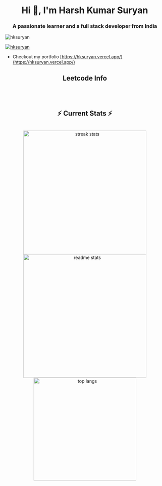 <h1 align="center">Hi 👋, I'm Harsh Kumar Suryan</h1>
<h3 align="center">A passionate learner and a full stack developer from India</h3>

<p align="left"> <img src="https://komarev.com/ghpvc/?username=hksuryan&label=Profile%20views&color=0e75b6&style=flat" alt="hksuryan" /> </p>

<p align="left"> <a href="https://github.com/ryo-ma/github-profile-trophy"><img src="https://github-profile-trophy.vercel.app/?username=hksuryan" alt="hksuryan" /></a> </p>

- Checkout my portfolio [https://hksuryan.vercel.app/](https://hksuryan.vercel.app/)
  

<h2 align="center">Leetcode Info<h2>



<br/>
  <h2 align="center">⚡ Current Stats ⚡</h2>
<br>
<div align=center>
  <img width=390 src="https://streak-stats.demolab.com/?user=HKSuryan&count_private=true&theme=react&border_radius=10" alt="streak stats"/>
  <img width=390 src="https://github-readme-stats.vercel.app/api?username=HKSuryan&show_icons=true&theme=react&rank_icon=github&border_radius=10" alt="readme stats" />
  <img width=325 align="center" src="https://github-readme-stats.vercel.app/api/top-langs/?username=HKSuryan&hide=HTML&langs_count=8&layout=compact&theme=react&border_radius=10&size_weight=0.5&count_weight=0.5&exclude_repo=github-readme-stats" alt="top langs" />
</div>

  <br/>

<br/><br/>


<!---
HKSuryan/HKSuryan is a ✨ special ✨ repository because its `README.md` (this file) appears on your GitHub profile.
You can click the Preview link to take a look at your changes.
--->
